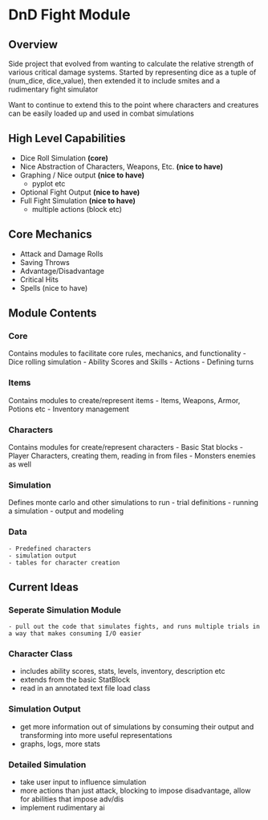 # DnD Fight Module

## Overview
Side project that evolved from wanting to calculate the relative strength of various critical damage systems.
Started by representing dice as a tuple of (num_dice, dice_value), then extended it to include smites and a rudimentary fight simulator

Want to continue to extend this to the point where characters and creatures can be easily loaded up and used in combat simulations


## High Level Capabilities
  - Dice Roll Simulation __(core)__
  - Nice Abstraction of Characters, Weapons, Etc. __(nice to have)__
  - Graphing / Nice output __(nice to have)__
    - pyplot etc
  - Optional Fight Output __(nice to have)__
  - Full Fight Simulation __(nice to have)__
    - multiple actions (block etc)

## Core Mechanics
  - Attack and Damage Rolls
  - Saving Throws
  - Advantage/Disadvantage
  - Critical Hits
  - Spells (nice to have)

## Module Contents

  ### Core
  Contains modules to facilitate core rules, mechanics, and functionality
    - Dice rolling simulation
    - Ability Scores and Skills
    - Actions
    - Defining turns
  
  ### Items
  Contains modules to create/represent items
    - Items, Weapons, Armor, Potions etc
    - Inventory management

  ### Characters
  Contains modules for create/represent characters
    - Basic Stat blocks
    - Player Characters, creating them, reading in from files
    - Monsters enemies as well

  ### Simulation
  Defines monte carlo and other simulations to run
    - trial definitions
    - running a simulation
    - output and modeling

  ### Data
    - Predefined characters
    - simulation output
    - tables for character creation


## Current Ideas

  ### Seperate Simulation Module
    - pull out the code that simulates fights, and runs multiple trials in a way that makes consuming I/O easier

  ### Character Class
  - includes ability scores, stats, levels, inventory, description etc
  - extends from the basic StatBlock
  - read in an annotated text file load class

  ### Simulation Output
  - get more information out of simulations by consuming their output and transforming into more useful representations
  - graphs, logs, more stats

  ### Detailed Simulation
  - take user input to influence simulation
  - more actions than just attack, blocking to impose disadvantage, allow for abilities that impose adv/dis
  - implement rudimentary ai 